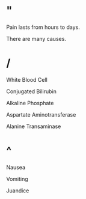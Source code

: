 # "

Pain lasts from hours to days.

There are many causes.

# /

White Blood Cell

Conjugated Bilirubin

Alkaline Phosphate

Aspartate Aminotransferase

Alanine Transaminase

# ^

Nausea

Vomiting

Juandice
